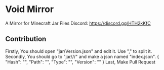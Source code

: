 # Void Mirror
A Mirror for Minecraft Jar Files
Discord: https://discord.gg/HTH2kKfC

## Contribution
Firstly, You should open "jar/Version.json" and edit it. Use "," to split it.
Secondly, You should go to "jar/<Server Type>/<Server Version>/" and make a json named "index.json".
{
    "Hash": "<Hash>",
    "Path": "<Jar Path>",
    "Type": "<Type>",
    "Version": "<Version>"
}
Last, Make Pull Request